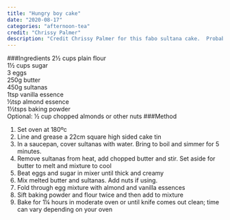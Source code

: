 ```yaml
---
title: "Hungry boy cake"
date: "2020-08-17"
categories: "afternoon-tea"
credit: "Chrissy Palmer"
description: "Credit Chrissy Palmer for this fabo sultana cake.  Probably my fav fruit cake.  Stays moist for ages and has great flavour"
---
```


###Ingredients
2½ cups plain flour  
1½ cups sugar  
3 eggs  
250g butter  
450g sultanas  
1tsp vanilla essence  
½tsp almond essence  
1½tsps baking powder  
Optional: ½ cup chopped almonds or other nuts
###Method

1. Set oven at 180ºc
2. Line and grease a 22cm square high sided cake tin
3. In a saucepan, cover sultanas with water. Bring to boil and simmer for 5 minutes.
4. Remove sultanas from heat, add chopped butter and stir. Set aside for butter to melt and mixture to cool
5. Beat eggs and sugar in mixer until thick and creamy
6. Mix melted butter and sultanas. Add nuts if using.
7. Fold through egg mixture with almond and vanilla essences
8. Sift baking powder and flour twice and then add to mixture
9. Bake for 1¼ hours in moderate oven or until knife comes out clean; time can vary depending on your oven
